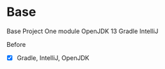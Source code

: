 # Base
Base Project
    One module
    OpenJDK 13
    Gradle
    IntelliJ

Before
-[x] Gradle, IntelliJ, OpenJDK

